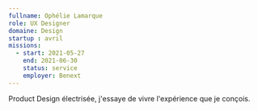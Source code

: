 ```yaml
---
fullname: Ophélie Lamarque
role: UX Designer
domaine: Design
startup : avril 
missions:
  - start: 2021-05-27
    end: 2021-06-30
    status: service
    employer: Benext
---
```


Product Design électrisée, j'essaye de vivre l'expérience que je conçois.
